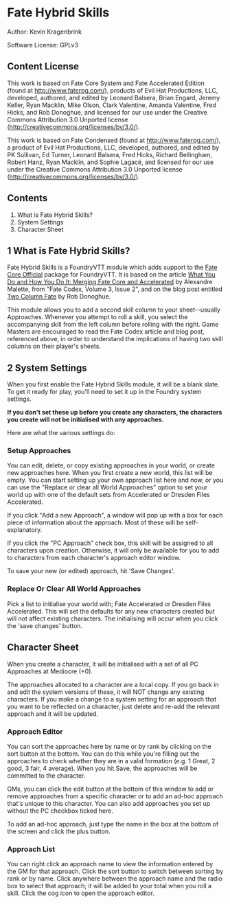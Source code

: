 # Fate Hybrid Skills
Author: Kevin Kragenbrink

Software License: GPLv3

## Content License
This work is based on Fate Core System and Fate Accelerated Edition (found at http://www.faterpg.com/), products of Evil Hat Productions, LLC, developed, authored, and edited by Leonard Balsera, Brian Engard, Jeremy Keller, Ryan Macklin, Mike Olson, Clark Valentine, Amanda Valentine, Fred Hicks, and Rob Donoghue, and licensed for our use under the Creative Commons Attribution 3.0 Unported license (http://creativecommons.org/licenses/by/3.0/).

This work is based on Fate Condensed (found at http://www.faterpg.com/), a product of Evil Hat Productions, LLC, developed, authored, and edited by PK Sullivan, Ed Turner, Leonard Balsera, Fred Hicks, Richard Bellingham, Robert Hanz, Ryan Macklin, and Sophie Lagacé, and licensed for our use under the Creative Commons Attribution 3.0 Unported license (http://creativecommons.org/licenses/by/3.0/).

## Contents
1. What is Fate Hybrid Skills?
2. System Settings
3. Character Sheet

## 1 What is Fate Hybrid Skills?
Fate Hybrid Skills is a FoundryVTT module which adds support to the [Fate Core Official](https://foundryvtt.com/packages/fate-core-official) package for FoundryVTT.  It is based on the article [What You Do and How You Do It: Merging Fate Core and Accelerated](https://fate-srd.com/fate-codex/what-you-do-and-how-you-do-it-merging-fate-core-and-accelerated) by Alexandre Malette, from "Fate Codex, Volume 3,  Issue 2", and on the blog post entitled [Two Column Fate](https://walkingmind.evilhat.com/2014/03/12/two-column-fate/) by Rob Donoghue.

This module allows you to add a second skill column to your sheet--usually Approaches. Whenever you attempt to roll a skill, you select the accompanying skill from the left column before rolling with the right.  Game Masters are encouraged to read the Fate Codex article and blog post, referenced above, in order to understand the implications of having two skill columns on their player's sheets.

## 2 System Settings
When you first enable the Fate Hybrid Skills module, it will be a blank slate. To get it ready for play, you'll need to set it up in the Foundry system settings.

**If you don't set these up before you create any characters, the characters you create will not be initialised with any approaches.**

Here are what the various settings do:

### Setup Approaches
You can edit, delete, or copy existing approaches in your world, or create new approaches here. When you first create a new world, this list will be empty. You can start setting up your own approach list here and now, or you can use the "Replace or clear all World Approaches" option to set your world up with one of the default sets from Accelerated or Dresden Files Accelerated.

If you click "Add a new Approach", a window will pop up with a box for each piece of information about the approach. Most of these will be self-explanatory.

If you click the "PC Approach" check box, this skill will be assigned to all characters upon creation. Otherwise, it will only be available for you to add to characters from each character's approach editor window.

To save your new (or edited) approach, hit 'Save Changes'.

### Replace Or Clear All World Approaches
Pick a list to initialise your world with; Fate Accelerated or Dresden Files Accelerated. This will set the defaults for any new characters created but will not affect existing characters. The initialising will occur when you click the 'save changes' button.

## Character Sheet
When you create a character, it will be initialised with a set of all PC Approaches at Mediocre (+0).

The approaches allocated to a character are a local copy. If you go back in and edit the system versions of these, it will NOT change any existing characters. If you make a change to a system setting for an approach that you want to be reflected on a character, just delete and re-add the relevant approach and it will be updated.

### Approach Editor
You can sort the approaches here by name or by rank by clicking on the sort button at the bottom. You can do this while you're filling out the approaches to check whether they are in a valid formation (e.g. 1 Great, 2 good, 3 fair, 4 average). When you hit Save, the approaches will be committed to the character.

GMs, you can click the edit button at the bottom of this window to add or remove approaches from a specific character or to add an ad-hoc approach that's unique to this character. You can also add approaches you set up without the PC checkbox ticked here.

To add an ad-hoc approach, just type the name in the box at the bottom of the screen and click the plus button.

### Approach List
You can right click an approach name to view the information entered by the GM for that approach.
Click the sort button to switch between sorting by rank or by name.
Click anywhere between the approach name and the radio box to select that approach; it will be added to your total when you roll a skill.
Click the cog icon to open the approach editor.
